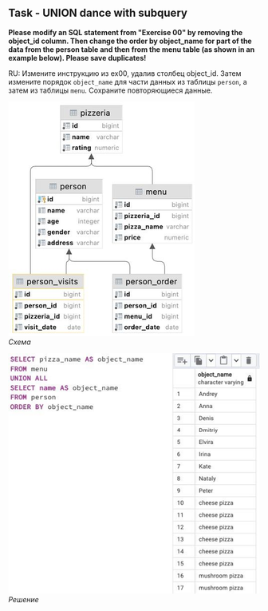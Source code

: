 ## Task - UNION dance with subquery

**Please modify an SQL statement from "Exercise 00" by removing the object_id column. Then change the order by object_name for part of the data from the person table and then from the menu table (as shown in an example below). Please save duplicates!**

RU: Измените инструкцию из ex00, удалив столбец object_id. Затем измените порядок `object_name` для части данных из таблицы `person`, а затем из таблицы `menu`. Сохраните повторяющиеся данные.

![Screenshot](../screenshots/scheme.jpg "Схема")\
*Схема*

![Screenshot](../screenshots/ex01.jpg "Решение")\
*Решение*
